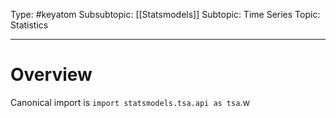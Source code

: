 Type: #keyatom
Subsubtopic: [[Statsmodels]]
Subtopic: Time Series
Topic: Statistics

----
# Overview

Canonical import is `import statsmodels.tsa.api as tsa`.w